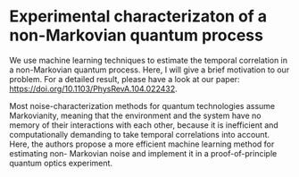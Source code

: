 # Experimental characterizaton of a non-Markovian quantum process
We use machine learning techniques to estimate the temporal correlation in a non-Markovian quantum process. Here, I will give a brief motivation to our problem. For a detailed result, please have a look at our paper: https://doi.org/10.1103/PhysRevA.104.022432.

Most noise-characterization methods for quantum technologies assume Markovianity, meaning that the environment and the system have no memory of their interactions with each other, because it is inefficient and computationally demanding to take temporal correlations into account. Here, the authors propose a more efficient machine learning method for estimating non- Markovian noise and implement it in a proof-of-principle quantum optics experiment.
